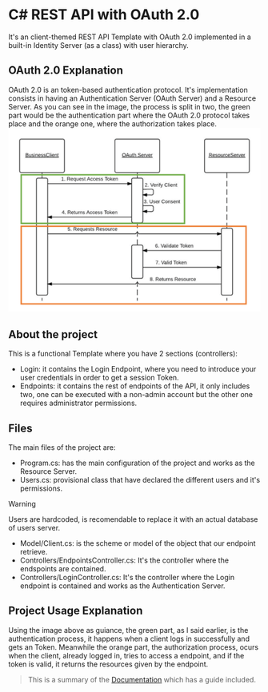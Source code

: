 # C# REST API with OAuth 2.0
It's an client-themed REST API Template with OAuth 2.0 implemented in a built-in Identity Server (as a class) with user hierarchy.
## OAuth 2.0 Explanation
OAuth 2.0 is an token-based authentication protocol. It's implementation consists in having an Authentication Server (OAuth Server) and a Resource Server.
As you can see in the image, the process is split in two, the green part would be the authentication part where the OAuth 2.0 protocol takes place and the orange one, where the authorization takes place.
![OAuth 2.0 Protocol Explanation Process](https://github.com/LuisMiSanVe/OAuth_API/blob/main/RepositoryResources/oauthprocess.png)
## About the project
This is a functional Template where you have 2 sections (controllers):
- Login: it contains the Login Endpoint, where you need to introduce your user credentials in order to get a session Token.
- Endpoints: it contains the rest of endpoints of the API, it only includes two, one can be executed with a non-admin account but the other one requires administrator permissions.
## Files
The main files of the project are:
- Program.cs: has the main configuration of the project and works as the Resource Server.
- Users.cs: provisional class that have declared the different users and it's permissions.
> [!WARNING]
> Users are hardcoded, is recomendable to replace it with an actual database of users server.
- Model/Client.cs: is the scheme or model of the object that our endpoint retrieve.
- Controllers/EndpointsController.cs: It's the controller where the endspoints are contained.
- Controllers/LoginController.cs: It's the controller where the Login endpoint is contained and works as the Authentication Server.
## Project Usage Explanation
Using the image above as guiance, the green part, as I said earlier, is the authentication process, it happens when a client logs in successfully and gets an Token.
Meanwhile the orange part, the authorization process, ocurs when the client, already logged in, tries to access a endpoint, and if the token is valid, it returns the resources given by the endpoint.
> This is a summary of the [Documentation]() which has a guide included.
